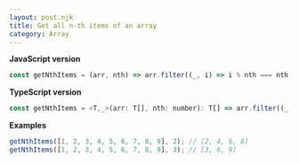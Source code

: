 ```yaml
---
layout: post.njk
title: Get all n-th items of an array
category: Array
---
```


**JavaScript version**

```js
const getNthItems = (arr, nth) => arr.filter((_, i) => i % nth === nth - 1);
```

**TypeScript version**

```js
const getNthItems = <T,_>(arr: T[], nth: number): T[] => arr.filter((_, i) => i % nth === nth - 1);
```

**Examples**

```js
getNthItems([1, 2, 3, 4, 5, 6, 7, 8, 9], 2); // [2, 4, 6, 8]
getNthItems([1, 2, 3, 4, 5, 6, 7, 8, 9], 3); // [3, 6, 9]
```
